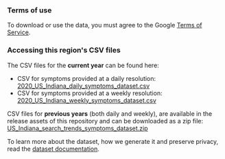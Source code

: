 ### Terms of use
To download or use the data, you must agree to the Google [Terms of Service](https://policies.google.com/terms).

### Accessing this region's CSV files
The CSV files for the **current year** can be found here:
- CSV for symptoms provided at a daily resolution: [2020_US_Indiana_daily_symptoms_dataset.csv](2020_US_Indiana_daily_symptoms_dataset.csv)
- CSV for symptoms provided at a weekly resolution: [2020_US_Indiana_weekly_symptoms_dataset.csv](2020_US_Indiana_weekly_symptoms_dataset.csv)

CSV files for **previous years** (both daily and weekly), are available in the release assets of this repository and can be downloaded as a zip file: [US_Indiana_search_trends_symptoms_dataset.zip](https://github.com/google-research/open-covid-19-data/releases/download/v0.0.2/US_Indiana_search_trends_symptoms_dataset.zip)

To learn more about the dataset, how we generate it and preserve privacy, read the [dataset documentation](../../../../README.md).